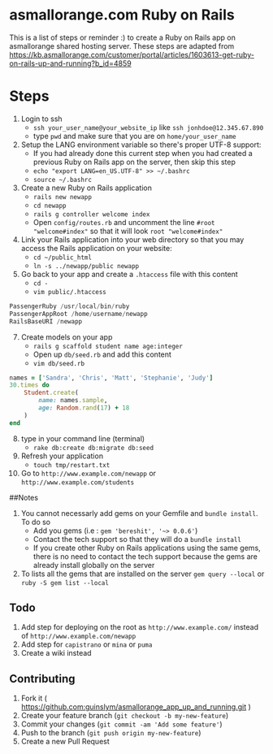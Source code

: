 # asmallorange.com Ruby on Rails
This is a list of steps or reminder :) to create a Ruby on Rails app on asmallorange shared hosting server. These steps are adapted from https://kb.asmallorange.com/customer/portal/articles/1603613-get-ruby-on-rails-up-and-running?b_id=4859


# Steps

1.	Login to ssh
	*	`ssh your_user_name@your_website_ip` like `ssh jonhdoe@12.345.67.890`
	* type `pwd` and make sure that you are on `home/your_user_name`
2.  Setup the LANG environment variable so there's proper UTF-8 support:
	* If you had already done this current step when you had created a previous Ruby on Rails app on the server, then skip this step
	*	`echo "export LANG=en_US.UTF-8" >> ~/.bashrc`
	*	`source ~/.bashrc`
4. 	Create a new Ruby on Rails application
	*	`rails new newapp`
	*	`cd newapp`
	*	`rails g controller welcome index`
	*	Open `config/routes.rb` and uncomment the line `#root "welcome#index"` so that it will look `root "welcome#index"`
5.  Link your Rails application into your web directory so that you may access the Rails application on your website:
	*	`cd ~/public_html`
	*	`ln -s ../newapp/public newapp`
6. 	Go back to your app and create a `.htaccess` file with this content
	*	`cd -`
	* `vim public/.htaccess`
```php
PassengerRuby /usr/local/bin/ruby
PassengerAppRoot /home/username/newapp
RailsBaseURI /newapp
```
7. 	Create models on your app
	*	`rails g scaffold student name age:integer`
	*	Open up `db/seed.rb` and add this content
	* `vim db/seed.rb`
```ruby
names = ['Sandra', 'Chris', 'Matt', 'Stephanie', 'Judy']
30.times do 
	Student.create(
		name: names.sample,
		age: Random.rand(17) + 18
	)
end
```
8.	type in your command line (terminal) 
	*	`rake db:create db:migrate db:seed`
9. 	Refresh your application 
	*	`touch tmp/restart.txt`
10. Go to  `http://www.example.com/newapp` or `http://www.example.com/students` 

##Notes
1.  You cannot necessarly add gems on your Gemfile and `bundle install`. To do so 
	*	Add you gems (i.e : `gem 'bereshit', '~> 0.0.6'`)
	* Contact the tech support so that they will do a `bundle install`
	* If you create other Ruby on Rails applications using the same gems, there is no need to contact the tech support because the gems are already install globally on the server
2. 	To lists all the gems that are installed on the server `gem query --local` or `ruby -S gem list --local`


## Todo
1. Add step for deploying on the root as `http://www.example.com/` instead of `http://www.example.com/newapp`
2. Add step for `capistrano` or `mina` or `puma`
3. Create a wiki instead

## Contributing

1. Fork it ( https://github.com:guinslym/asmallorange_app_up_and_running.git )
2. Create your feature branch (`git checkout -b my-new-feature`)
3. Commit your changes (`git commit -am 'Add some feature'`)
4. Push to the branch (`git push origin my-new-feature`)
5. Create a new Pull Request

